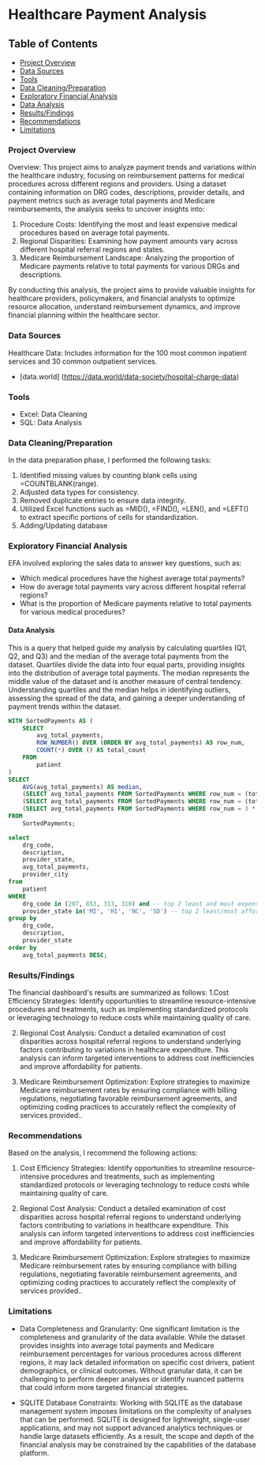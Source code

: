 # Healthcare Payment Analysis

## Table of Contents

- [Project Overview](#project-overview)
- [Data Sources](#data-sources)
- [Tools](#tools)
- [Data Cleaning/Preparation](#data-cleaning-/-preparation)
- [Exploratory Financial Analysis](#exploratory-financial-analysis)
- [Data Analysis](#data-analysis)
- [Results/Findings](#results-/-findings)
- [Recommendations](#recommendations)
- [Limitations](#limitations)



### Project Overview

Overview:
This project aims to analyze payment trends and variations within the healthcare industry, focusing on reimbursement patterns for medical procedures across different regions and providers. Using a dataset containing information on DRG codes, descriptions, provider details, and payment metrics such as average total payments and Medicare reimbursements, the analysis seeks to uncover insights into:

1. Procedure Costs: Identifying the most and least expensive medical procedures based on average total payments.
2. Regional Disparities: Examining how payment amounts vary across different hospital referral regions and states.
3. Medicare Reimbursement Landscape: Analyzing the proportion of Medicare payments relative to total payments for various DRGs and descriptions.

By conducting this analysis, the project aims to provide valuable insights for healthcare providers, policymakers, and financial analysts to optimize resource allocation, understand reimbursement dynamics, and improve financial planning within the healthcare sector.

### Data Sources 

Healthcare Data: Includes information for the 100 most common inpatient services and 30 common outpatient services.
-  [data.world] (https://data.world/data-society/hospital-charge-data)

### Tools

  - Excel: Data Cleaning
  - SQL: Data Analysis
    


### Data Cleaning/Preparation

In the data preparation phase, I performed the following tasks:

1. Identified missing values by counting blank cells using =COUNTBLANK(range).
2. Adjusted data types for consistency.
3. Removed duplicate entries to ensure data integrity.
4. Utilized Excel functions such as =MID(), =FIND(), =LEN(), and =LEFT() to extract specific portions of cells for standardization.
5. Adding/Updating database



### Exploratory Financial Analysis

EFA involved exploring the sales data to answer key questions, such as:

- Which medical procedures have the highest average total payments?
- How do average total payments vary across different hospital referral regions?
- What is the proportion of Medicare payments relative to total payments for various medical procedures?




#### Data Analysis 

This is a query that helped guide my analysis by calculating quartiles (Q1, Q2, and Q3) and the median of the average total payments from the dataset. Quartiles divide the data into four equal parts, providing insights into the distribution of average total payments. The median represents the middle value of the dataset and is another measure of central tendency. Understanding quartiles and the median helps in identifying outliers, assessing the spread of the data, and gaining a deeper understanding of payment trends within the dataset.

``` sql
WITH SortedPayments AS (
    SELECT
        avg_total_payments,
        ROW_NUMBER() OVER (ORDER BY avg_total_payments) AS row_num,
        COUNT(*) OVER () AS total_count
    FROM
        patient
)
SELECT
    AVG(avg_total_payments) AS median,
    (SELECT avg_total_payments FROM SortedPayments WHERE row_num = (total_count + 1) / 4) AS Q1,
    (SELECT avg_total_payments FROM SortedPayments WHERE row_num = (total_count + 1) / 2) AS Q2,
    (SELECT avg_total_payments FROM SortedPayments WHERE row_num = 3 * (total_count + 1) / 4) AS Q3
FROM
    SortedPayments;

```


``` sql
select
    drg_code,
    description,
    provider_state, 
    avg_total_payments,
    provider_city
from
    patient
WHERE 
    drg_code in (207, 853, 313, 310) and -- top 2 least and most expensive procedures, on avg
    provider_state in('MI', 'HI', 'NC', 'SD') -- top 2 least/most afforadable healthcare
group by
    drg_code, 
    description,
    provider_state
order by
    avg_total_payments DESC;
```


### Results/Findings


The financial dashboard's results are summarized as follows:
1.Cost Efficiency Strategies: Identify opportunities to streamline resource-intensive procedures and treatments, such as implementing standardized protocols or leveraging technology to reduce costs while maintaining quality of care.

2. Regional Cost Analysis: Conduct a detailed examination of cost disparities across hospital referral regions to understand underlying factors contributing to variations in healthcare expenditure. This analysis can inform targeted interventions to address cost inefficiencies and improve affordability for patients.

3. Medicare Reimbursement Optimization: Explore strategies to maximize Medicare reimbursement rates by ensuring compliance with billing regulations, negotiating favorable reimbursement agreements, and optimizing coding practices to accurately reflect the complexity of services provided..

### Recommendations

Based on the analysis, I recommend the following actions:

1. Cost Efficiency Strategies: Identify opportunities to streamline resource-intensive procedures and treatments, such as implementing standardized protocols or leveraging technology to reduce costs while maintaining quality of care.

2. Regional Cost Analysis: Conduct a detailed examination of cost disparities across hospital referral regions to understand underlying factors contributing to variations in healthcare expenditure. This analysis can inform targeted interventions to address cost inefficiencies and improve affordability for patients.

3. Medicare Reimbursement Optimization: Explore strategies to maximize Medicare reimbursement rates by ensuring compliance with billing regulations, negotiating favorable reimbursement agreements, and optimizing coding practices to accurately reflect the complexity of services provided..



### Limitations
- Data Completeness and Granularity: One significant limitation is the completeness and granularity of the data available. While the dataset provides insights into average total payments and Medicare reimbursement percentages for various procedures across different regions, it may lack detailed information on specific cost drivers, patient demographics, or clinical outcomes. Without granular data, it can be challenging to perform deeper analyses or identify nuanced patterns that could inform more targeted financial strategies.

- SQLITE Database Constraints: Working with SQLITE as the database management system imposes limitations on the complexity of analyses that can be performed. SQLITE is designed for lightweight, single-user applications, and may not support advanced analytics techniques or handle large datasets efficiently. As a result, the scope and depth of the financial analysis may be constrained by the capabilities of the database platform.


